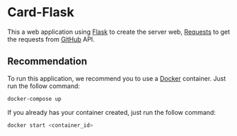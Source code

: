 # Card-Flask

This a web application using [Flask](https://flask.palletsprojects.com/en/2.1.x/) to create the server web, [Requests](https://docs.python-requests.org/en/latest/) to get the requests from [GitHub](https://github.com/) API.

## Recommendation
To run this application, we recommend you to use a [Docker](https://www.docker.com/) container. 
Just run the follow command:

```sh
docker-compose up
```

If you already has your container created, just run the follow command:
```sh
docker start <container_id>
```